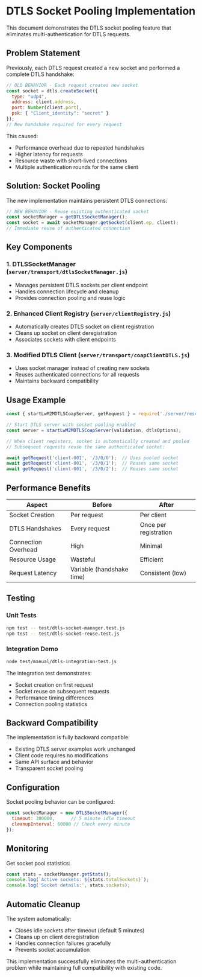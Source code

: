 # DTLS Socket Pooling Implementation

This document demonstrates the DTLS socket pooling feature that eliminates multi-authentication for DTLS requests.

## Problem Statement

Previously, each DTLS request created a new socket and performed a complete DTLS handshake:

```javascript
// OLD BEHAVIOR - Each request creates new socket
const socket = dtls.createSocket({
  type: "udp4", 
  address: client.address,
  port: Number(client.port),
  psk: { "Client_identity": "secret" }
});
// New handshake required for every request
```

This caused:
- Performance overhead due to repeated handshakes
- Higher latency for requests
- Resource waste with short-lived connections
- Multiple authentication rounds for the same client

## Solution: Socket Pooling

The new implementation maintains persistent DTLS connections:

```javascript
// NEW BEHAVIOR - Reuse existing authenticated socket
const socketManager = getDTLSSocketManager();
const socket = await socketManager.getSocket(client.ep, client);
// Immediate reuse of authenticated connection
```

## Key Components

### 1. DTLSSocketManager (`server/transport/dtlsSocketManager.js`)
- Manages persistent DTLS sockets per client endpoint
- Handles connection lifecycle and cleanup
- Provides connection pooling and reuse logic

### 2. Enhanced Client Registry (`server/clientRegistry.js`)
- Automatically creates DTLS socket on client registration
- Cleans up socket on client deregistration
- Associates sockets with client endpoints

### 3. Modified DTLS Client (`server/transport/coapClientDTLS.js`)
- Uses socket manager instead of creating new sockets
- Reuses authenticated connections for all requests
- Maintains backward compatibility

## Usage Example

```javascript
const { startLwM2MDTLSCoapServer, getRequest } = require('./server/resourceClient');

// Start DTLS server with socket pooling enabled
const server = startLwM2MDTLSCoapServer(validation, dtlsOptions);

// When client registers, socket is automatically created and pooled
// Subsequent requests reuse the same authenticated socket:

await getRequest('client-001', '/3/0/0');  // Uses pooled socket
await getRequest('client-001', '/3/0/1');  // Reuses same socket  
await getRequest('client-001', '/3/0/2');  // Reuses same socket
```

## Performance Benefits

| Aspect | Before | After |
|--------|--------|-------|
| Socket Creation | Per request | Per client |
| DTLS Handshakes | Every request | Once per registration |
| Connection Overhead | High | Minimal |
| Resource Usage | Wasteful | Efficient |
| Request Latency | Variable (handshake time) | Consistent (low) |

## Testing

### Unit Tests
```bash
npm test -- test/dtls-socket-manager.test.js
npm test -- test/dtls-socket-reuse.test.js
```

### Integration Demo
```bash
node test/manual/dtls-integration-test.js
```

The integration test demonstrates:
- Socket creation on first request
- Socket reuse on subsequent requests  
- Performance timing differences
- Connection pooling statistics

## Backward Compatibility

The implementation is fully backward compatible:
- Existing DTLS server examples work unchanged
- Client code requires no modifications
- Same API surface and behavior
- Transparent socket pooling

## Configuration

Socket pooling behavior can be configured:

```javascript
const socketManager = new DTLSSocketManager({
  timeout: 300000,      // 5 minute idle timeout
  cleanupInterval: 60000 // Check every minute
});
```

## Monitoring

Get socket pool statistics:

```javascript
const stats = socketManager.getStats();
console.log(`Active sockets: ${stats.totalSockets}`);
console.log('Socket details:', stats.sockets);
```

## Automatic Cleanup

The system automatically:
- Closes idle sockets after timeout (default 5 minutes)
- Cleans up on client deregistration
- Handles connection failures gracefully  
- Prevents socket accumulation

This implementation successfully eliminates the multi-authentication problem while maintaining full compatibility with existing code.